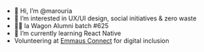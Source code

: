- 👋 Hi, I’m @marouria
- 👀 I’m interested in UX/UI design, social initiatives & zero waste
- 👩‍🎓 la Wagon Alumni batch #625
- 🌱 I’m currently learning React Native
- Volunteering at [Emmaus Connect](https://emmaus-connect.org/) for digital inclusion
